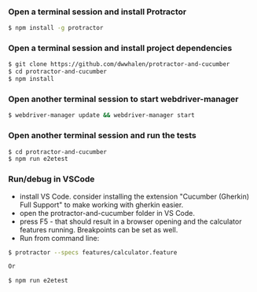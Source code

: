 ### Open a terminal session and install Protractor
```sh
$ npm install -g protractor
```
### Open a terminal session and install project dependencies
```sh
$ git clone https://github.com/dwwhalen/protractor-and-cucumber
$ cd protractor-and-cucumber
$ npm install
```
### Open another terminal session to start webdriver-manager
```sh
$ webdriver-manager update && webdriver-manager start
```

### Open another terminal session and run the tests
```sh
$ cd protractor-and-cucumber
$ npm run e2etest
```
### Run/debug in VSCode
- install VS Code.  consider installing the extension "Cucumber (Gherkin) Full Support" to make working with gherkin easier.
- open the protractor-and-cucumber folder in VS Code.
- press F5 - that should result in a browser opening and the calculator features running.  Breakpoints can be set as well.
- Run from command line:
```sh
$ protractor --specs features/calculator.feature

Or

$ npm run e2etest
```